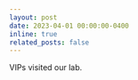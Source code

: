 ```yaml
---
layout: post
date: 2023-04-01 00:00:00-0400
inline: true
related_posts: false
---
```


VIPs visited our lab.

<!-- add image -->
